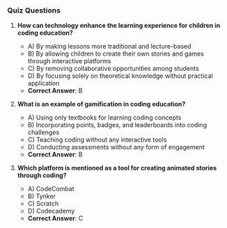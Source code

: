 ### Quiz Questions ###

1. **How can technology enhance the learning experience for children in coding education?**  
   - A) By making lessons more traditional and lecture-based  
   - B) By allowing children to create their own stories and games through interactive platforms  
   - C) By removing collaborative opportunities among students  
   - D) By focusing solely on theoretical knowledge without practical application  
   - **Correct Answer**: B

2. **What is an example of gamification in coding education?**  
   - A) Using only textbooks for learning coding concepts  
   - B) Incorporating points, badges, and leaderboards into coding challenges  
   - C) Teaching coding without any interactive tools  
   - D) Conducting assessments without any form of engagement  
   - **Correct Answer**: B

3. **Which platform is mentioned as a tool for creating animated stories through coding?**  
   - A) CodeCombat  
   - B) Tynker  
   - C) Scratch  
   - D) Codecademy  
   - **Correct Answer**: C